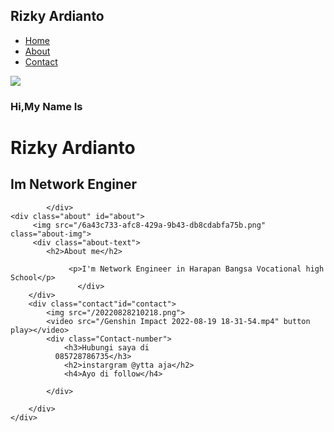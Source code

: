 <!DOCTYPE html>
<html lang="en">
<head>
    <meta charset="UTF-8">
    <meta http-equiv="X-UA-Compatible" content="IE=edge">
    <meta name="viewport" content="width=device-width, initial-scale=1.0">
    <title>Rizz.com.id.shezz</title>
    <link rel="stylesheet" href="/buta.css">
 </head>
 <body>
    <!-- div itu untuk membungkus teks atau element -->
    <div class="hero">
        <!-- Nav itu merupakan grup selector untuk navigas -->
        <nav>
            <h2 class="name"> Rizky Ardianto</h2>
            <ul>
                <li><a href="#home">Home</a></li>
                <li><a href="#about">About</a></li>
                <li><a href="#contact">Contact</a></li>
            </ul>
        </nav>
        <div class="content" id="home">
            <img src="/1099191.jpg">
            <h3>Hi,My Name Is </h3>
            <h1>Rizky Ardianto</h1>
            <h2>Im Network Enginer</h2>
            
            </div>
    <div class="about" id="about">
         <img src="/6a43c733-afc8-429a-9b43-db8cdabfa75b.png"  class="about-img">
         <div class="about-text">
            <h2>About me</h2>

                 <p>I'm Network Engineer in Harapan Bangsa Vocational high School</p>
                   </div>
        </div>
        <div class="contact"id="contact">
            <img src="/20220828210218.png">
            <video src="/Genshin Impact 2022-08-19 18-31-54.mp4" button play></video>
            <div class="Contact-number">
                <h3>Hubungi saya di
              085728786735</h3>
                <h2>instargram @ytta aja</h2>
                <h4>Ayo di follow</h4>

            </div>

        </div>
    </div>
</body>
</html>
